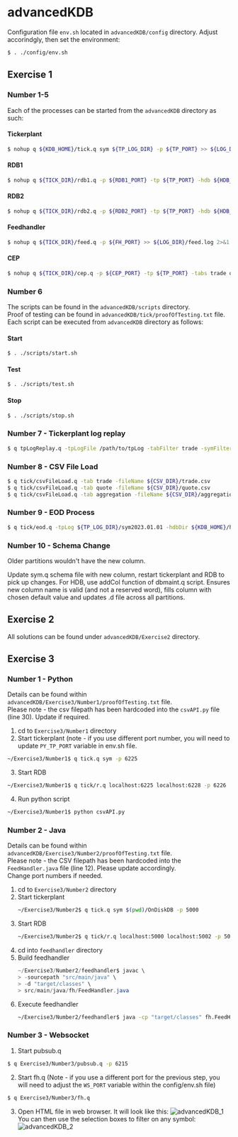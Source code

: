 # advancedKDB

Configuration file `env.sh` located in `advancedKDB/config` directory.
Adjust accorindgly, then set the environment:
```bash
$ . ./config/env.sh
```

## Exercise 1 
### Number 1-5
Each of the processes can be started from the `advancedKDB` directory as such:
#### Tickerplant
```bash
$ nohup q ${KDB_HOME}/tick.q sym ${TP_LOG_DIR} -p ${TP_PORT} >> ${LOG_DIR}/tick.log 2>&1 &
```
#### RDB1
```bash
$ nohup q ${TICK_DIR}/rdb1.q -p ${RDB1_PORT} -tp ${TP_PORT} -hdb ${HDB_PORT} -tabs trade quote >> ${LOG_DIR}/rdb1.log 2>&1 &
```
#### RDB2
```bash
$ nohup q ${TICK_DIR}/rdb2.q -p ${RDB2_PORT} -tp ${TP_PORT} -hdb ${HDB_PORT} -tabs aggregation >> ${LOG_DIR}/rdb2.log 2>&1 &
```
#### Feedhandler
```bash
$ nohup q ${TICK_DIR}/feed.q -p ${FH_PORT} >> ${LOG_DIR}/feed.log 2>&1 &
```
#### CEP
```bash
$ nohup q ${TICK_DIR}/cep.q -p ${CEP_PORT} -tp ${TP_PORT} -tabs trade quote >> ${LOG_DIR}/cep.log 2>&1 &
```
### Number 6
The scripts can be found in the `advancedKDB/scripts` directory.  
Proof of testing can be found in `advancedKDB/tick/proofOfTesting.txt` file.  
Each script can be executed from `advancedKDB` directory as follows:
#### Start
```bash
$ . ./scripts/start.sh
```
#### Test
```bash
$ . ./scripts/test.sh
```
#### Stop
```bash
$ . ./scripts/stop.sh
```
### Number 7 - Tickerplant log replay
```bash
$ q tpLogReplay.q -tpLogFile /path/to/tpLog -tabFilter trade -symFilter IBM.N
```
### Number 8 - CSV File Load
```bash
$ q tick/csvFileLoad.q -tab trade -fileName ${CSV_DIR}/trade.csv
$ q tick/csvFileLoad.q -tab quote -fileName ${CSV_DIR}/quote.csv
$ q tick/csvFileLoad.q -tab aggregation -fileName ${CSV_DIR}/aggregation.csv
```
### Number 9 - EOD Process
```bash
$ q tick/eod.q -tpLog ${TP_LOG_DIR}/sym2023.01.01 -hdbDir ${KDB_HOME}/hdb
```
### Number 10 - Schema Change
Older partitions wouldn't have the new column.

Update sym.q schema file with new column, restart tickerplant and RDB to pick up changes.
For HDB, use addCol function of dbmaint.q script. 
Ensures new column name is valid (and not a reserved word), fills column with chosen default value and updates .d file across all partitions.

## Exercise 2
All solutions can be found under `advancedKDB/Exercise2` directory.

## Exercise 3
### Number 1 - Python
Details can be found within `advancedKDB/Exercise3/Number1/proofOfTesting.txt` file.  
Please note - the csv filepath has been hardcoded into the `csvAPI.py` file (line 30). Update if required.
1. cd to `Exercise3/Number1` directory
2. Start tickerplant (note - if you use different port number, you will need to update `PY_TP_PORT` variable in env.sh file.
```bash
~/Exercise3/Number1$ q tick.q sym -p 6225
```
3. Start RDB
```bash
~/Exercise3/Number1$ q tick/r.q localhost:6225 localhost:6228 -p 6226
```
4. Run python script
```bash
~/Exercise3/Number1$ python csvAPI.py
```
### Number 2 - Java
Details can be found within `advancedKDB/Exercise3/Number2/proofOfTesting.txt` file.  
Please note - the CSV filepath has been hardcoded into the `FeedHandler.java` file (line 12). Please update accordingly.  
Change port numbers if needed.
1. cd to `Exercise3/Number2` directory
2. Start tickerplant
   ```bash
   ~/Exercise3/Number2$ q tick.q sym $(pwd)/OnDiskDB -p 5000
   ```
3. Start RDB
   ```bash
   ~/Exercise3/Number2$ q tick/r.q localhost:5000 localhost:5002 -p 5001
   ```
4. cd into `feedhandler` directory
5. Build feedhandler
   ```java
   ~/Exercise3/Number2/feedhandler$ javac \
   > -sourcepath "src/main/java" \
   > -d "target/classes" \
   > src/main/java/fh/FeedHandler.java
   ```
6. Execute feedhandler
   ```bash
   ~/Exercise3/Number2/feedhandler$ java -cp "target/classes" fh.FeedHandler
   ```
### Number 3 - Websocket
1. Start pubsub.q
```bash
$ q Exercise3/Number3/pubsub.q -p 6215
```
2. Start fh.q (Note - if you use a different port for the previous step, you will need to adjust the `WS_PORT` variable within the config/env.sh file)
```bash
$ q Exercise3/Number3/fh.q
```
3. Open HTML file in web browser.
It will look like this:
![advancedKDB_1](https://github.com/efearon1/advancedKDB/assets/125225643/b8699176-cc50-4d44-ba2f-d272edd3d58a)
You can then use the selection boxes to filter on any symbol:
![advancedKDB_2](https://github.com/efearon1/advancedKDB/assets/125225643/85cfc6ba-aa68-4800-b8a4-0db3b7c6df01)






